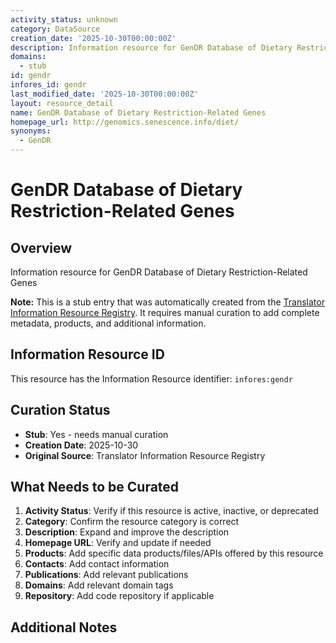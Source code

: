 ```yaml
---
activity_status: unknown
category: DataSource
creation_date: '2025-10-30T00:00:00Z'
description: Information resource for GenDR Database of Dietary Restriction-Related Genes
domains:
  - stub
id: gendr
infores_id: gendr
last_modified_date: '2025-10-30T00:00:00Z'
layout: resource_detail
name: GenDR Database of Dietary Restriction-Related Genes
homepage_url: http://genomics.senescence.info/diet/
synonyms:
  - GenDR
---
```


# GenDR Database of Dietary Restriction-Related Genes

## Overview

Information resource for GenDR Database of Dietary Restriction-Related Genes

**Note:** This is a stub entry that was automatically created from the [Translator Information Resource Registry](https://biolink.github.io/information-resource-registry/). It requires manual curation to add complete metadata, products, and additional information.

## Information Resource ID

This resource has the Information Resource identifier: `infores:gendr`

## Curation Status

- **Stub**: Yes - needs manual curation
- **Creation Date**: 2025-10-30
- **Original Source**: Translator Information Resource Registry

## What Needs to be Curated

1. **Activity Status**: Verify if this resource is active, inactive, or deprecated
2. **Category**: Confirm the resource category is correct
3. **Description**: Expand and improve the description
4. **Homepage URL**: Verify and update if needed
5. **Products**: Add specific data products/files/APIs offered by this resource
6. **Contacts**: Add contact information
7. **Publications**: Add relevant publications
8. **Domains**: Add relevant domain tags
9. **Repository**: Add code repository if applicable

## Additional Notes

